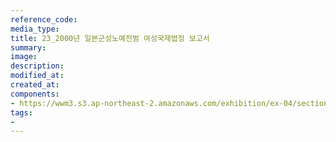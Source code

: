 ```yaml
---
reference_code:
media_type:
title: 23_2000년 일본군성노예전범 여성국제법정 보고서
summary:
image:
description:
modified_at:
created_at:
components:
- https://wwm3.s3.ap-northeast-2.amazonaws.com/exhibition/ex-04/section-01-right/23_2000년+일본군성노예전범+여성국제법정+보고서.jpg
tags:
-
---
```


